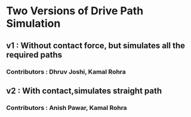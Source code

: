 # Two Versions of Drive Path Simulation
## v1 : Without contact force, but simulates all the required paths
### Contributors : Dhruv Joshi, Kamal Rohra

## v2 : With contact,simulates straight path
### Contributors : Anish Pawar, Kamal Rohra 
